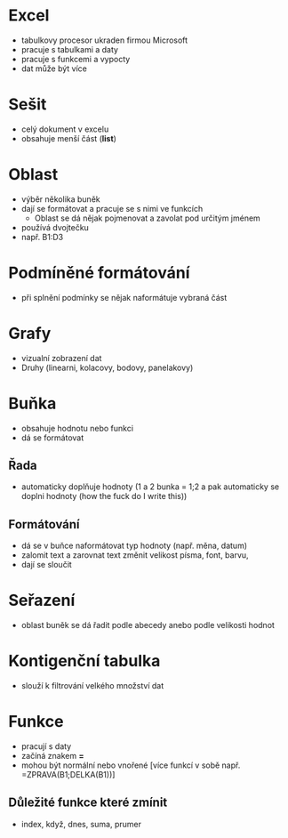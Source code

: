 # Excel
* tabulkovy procesor ukraden firmou Microsoft
* pracuje s tabulkami a daty
* pracuje s funkcemi a vypocty
* dat může být více

# Sešit
* celý dokument v excelu
* obsahuje menší část (**list**)

# Oblast
* výběr několika buněk
* dají se formátovat a pracuje se s nimi ve funkcích
  - Oblast se dá nějak pojmenovat a zavolat pod určitým jménem
* používá dvojtečku
* např. B1:D3

# Podmíněné formátování
* při splnění podmínky se nějak naformátuje vybraná část

# Grafy
* vizualní zobrazení dat
* Druhy (linearni, kolacovy, bodovy, panelakovy)

# Buňka
* obsahuje hodnotu nebo funkci
* dá se formátovat

## Řada
* automaticky doplňuje hodnoty (1 a 2 bunka = 1;2 a pak automaticky se doplni hodnoty (how the fuck do I write this))

## Formátování
* dá se v buňce naformátovat typ hodnoty (např. měna, datum)
* zalomit text a zarovnat text změnit velikost písma, font, barvu, 
* dají se sloučit

# Seřazení
* oblast buněk se dá řadit podle abecedy anebo podle velikosti hodnot

# Kontigenční tabulka
* slouží k filtrování velkého množství dat

# Funkce 
* pracují s daty
* začíná znakem **=**
* mohou být normální nebo vnořené [více funkcí v sobě např. =ZPRAVA(B1;DELKA(B1))]

## Důležité funkce které zmínit
* index, když, dnes, suma, prumer
